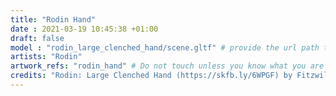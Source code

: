 ```yaml
---
title: "Rodin Hand"
date : 2021-03-19 10:45:38 +01:00
draft: false
model : "rodin_large_clenched_hand/scene.gltf" # provide the url path to the model
artists: "Rodin"
artwork_refs: "rodin_hand" # Do not touch unless you know what you are doing
credits: "Rodin: Large Clenched Hand (https://skfb.ly/6WPGF) by Fitzwilliam Museum is licensed under Creative Commons Attribution-NonCommercial (http://creativecommons.org/licenses/by-nc/4.0/)." # add credits if required
---
```

